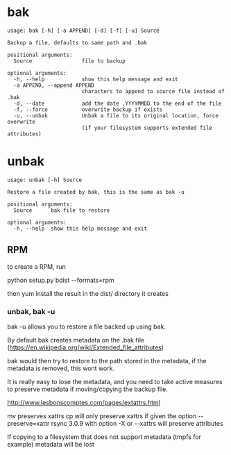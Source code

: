 # bak
```
usage: bak [-h] [-a APPEND] [-d] [-f] [-u] Source

Backup a file, defaults to same path and .bak

positional arguments:
  Source                file to backup

optional arguments:
  -h, --help            show this help message and exit
  -a APPEND, --append APPEND
                        characters to append to source file instead of .bak
  -d, --date            add the date .YYYYMMDD to the end of the file
  -f, --force           overwrite backup if exists
  -u, --unbak           Unbak a file to its original location, force overwrite
                        (if your filesystem supports extended file attributes)
```
# unbak
```
usage: unbak [-h] Source

Restore a file created by bak, this is the same as bak -u

positional arguments:
  Source      bak file to restore

optional arguments:
  -h, --help  show this help message and exit
```
## RPM
to create a RPM, run

python setup.py bdist --formats=rpm

then yum install the result in the dist/ directory it creates

### unbak, bak -u
bak -u allows you to restore a file backed up using bak. 

By default bak creates metadata on the .bak file (https://en.wikipedia.org/wiki/Extended_file_attributes)

bak would then try to restore to the path stored in the metadata, if the metadata is removed, this wont work.

It is really easy to lose the metadata, and you need to take active measures to preserve metadata if moving/copying the backup file.

http://www.lesbonscomptes.com/pages/extattrs.html

mv preserves xattrs
cp will only preserve xattrs if given the option --preserve=xattr
rsync 3.0.9 with option -X or --xattrs will preserve attributes

If copying to a filesystem that does not support metadata (tmpfs for example) metadata will be lost
